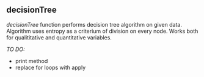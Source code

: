 ## decisionTree

*decisionTree* function performs decision tree algorithm on given data. Algorithm uses entropy as a criterium of division on every node. Works both for qualititative and quantitative variables.

_TO DO:_
* print method
* replace for loops with apply

